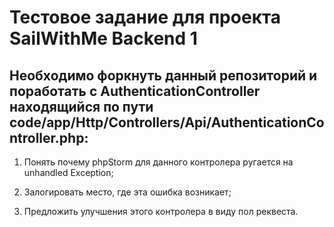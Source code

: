 # Тестовое задание для проекта SailWithMe Backend 1

## Необходимо форкнуть данный репозиторий и поработать с AuthenticationController находящийся по пути code/app/Http/Controllers/Api/AuthenticationController.php:

1) Понять почему phpStorm для данного контролера ругается на unhandled Exception;

2) Залогировать место, где эта ошибка возникает;

3) Предложить улучшения этого контролера в виду пол реквеста.
